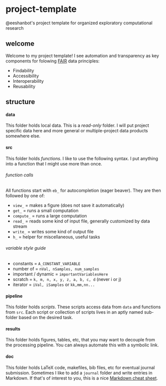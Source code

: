 # project-template
@eeshanbot's project template for organized exploratory computational research

## welcome
Welcome to my project template! I see automation and transparency as key components for folowing [FAIR](https://www.nature.com/articles/sdata201618) data principles:
- Findability
- Accessibility
- Interoperability
- Reusability

## structure

#### data
This folder holds local data. This is a *read-only* folder. I will put project specific data here and more general or multiple-project data products somewhere else.

#### src
This folder holds *functions*. I like to use the following syntax. I put anything into a function that I might use more than once.

###### function calls
All functions start with `eb_` for autocompletion (eager beaver). They are then followed by one of:
* `view_` = makes a figure (does not save it automatically)
* `get_` = runs a small computation
* `compute_` = runs a large computation
* `read_` = reads some kind of input file, generally customized by data stream
* `write_` = writes some kind of output file
* `h_` = helper for miscellaneous, useful tasks

###### variable style guide
* constants = `A_CONSTANT_VARIABLE`
* number of = `nVal, nSamples, num_samples`
* important / dynamic = `importantVariablesHere`
* scratch = `k, m, n, x, y, z, a, b, c, d` (never i or j) 
* iterator = `iVal, iSamples` or `kk,mm,nn...`

#### pipeline
This folder holds *scripts*. These scripts access data from `data` and functions from `src`. Each script or collection of scripts lives in an aptly named sub-folder based on the desired task.

#### results
This folder holds figures, tables, etc, that you may want to decouple from the processing pipeline. You can always automate this with a symbolic link.

#### doc
This folder holds LaTeX code, makefiles, bib files, etc for eventual journal submission. Sometimes I like to add a `journal` folder and write entries in Markdown. If that's of interest to you, this is a nice [Markdown cheat sheet](https://www.markdownguide.org/cheat-sheet/). 
